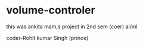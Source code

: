 # volume-controler
this was ankita mam,s  project in 2nd sem (coer) ai/ml <br>

coder-Rohit kumar Singh (prince)
